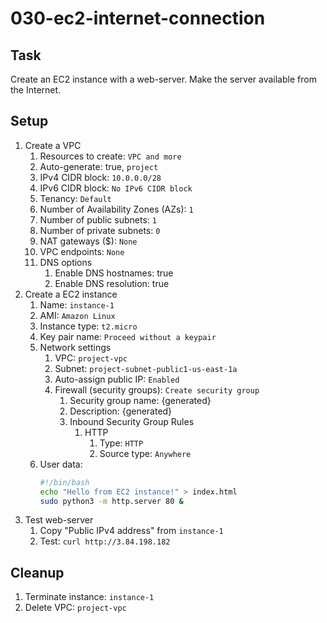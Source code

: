 # 030-ec2-internet-connection

## Task

Create an EC2 instance with a web-server. Make the server available from the Internet.

## Setup

1. Create a VPC
    1. Resources to create: `VPC and more`
    2. Auto-generate: true, `project`
    3. IPv4 CIDR block: `10.0.0.0/28`
    4. IPv6 CIDR block: `No IPv6 CIDR block`
    5. Tenancy: `Default`
    6. Number of Availability Zones (AZs): `1`
    7. Number of public subnets: `1`
    8. Number of private subnets: `0`
    9. NAT gateways ($): `None`
    10. VPC endpoints: `None`
    11. DNS options
        1. Enable DNS hostnames: true
        2. Enable DNS resolution: true
2. Create a EC2 instance
    1. Name: `instance-1`
    2. AMI: `Amazon Linux`
    3. Instance type: `t2.micro`
    4. Key pair name: `Proceed without a keypair`
    5. Network settings
        1. VPC: `project-vpc`
        2. Subnet: `project-subnet-public1-us-east-1a`
        3. Auto-assign public IP: `Enabled`
        4. Firewall (security groups): `Create security group`
            1. Security group name: {generated}
            2. Description: {generated}
            3. Inbound Security Group Rules
                1. HTTP
                    1. Type: `HTTP`
                    2. Source type: `Anywhere`
    6. User data:
        ```bash
        #!/bin/bash
        echo "Hello from EC2 instance!" > index.html
        sudo python3 -m http.server 80 &
        ```
3. Test web-server
    1. Copy "Public IPv4 address" from `instance-1`
    2. Test: `curl http://3.84.198.182`

## Cleanup

1. Terminate instance: `instance-1`
2. Delete VPC: `project-vpc`
